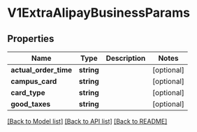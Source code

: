 # V1ExtraAlipayBusinessParams

## Properties
Name | Type | Description | Notes
------------ | ------------- | ------------- | -------------
**actual_order_time** | **string** |  | [optional] 
**campus_card** | **string** |  | [optional] 
**card_type** | **string** |  | [optional] 
**good_taxes** | **string** |  | [optional] 

[[Back to Model list]](../README.md#documentation-for-models) [[Back to API list]](../README.md#documentation-for-api-endpoints) [[Back to README]](../README.md)


